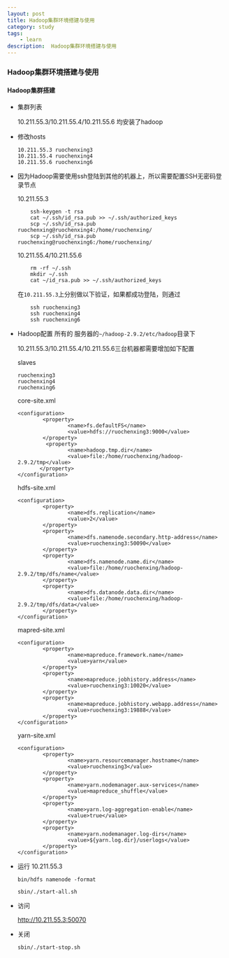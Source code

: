 ```yaml
---
layout: post
title: Hadoop集群环境搭建与使用
category: study
tags:
    - learn
description:  Hadoop集群环境搭建与使用
---
```



### Hadoop集群环境搭建与使用

#### Hadoop集群搭建
	
* 集群列表

	10.211.55.3/10.211.55.4/10.211.55.6 均安装了hadoop
	
* 修改hosts

	```
	10.211.55.3 ruochenxing3
	10.211.55.4 ruochenxing4
	10.211.55.6 ruochenxing6
	```
	
* 因为Hadoop需要使用ssh登陆到其他的机器上，所以需要配置SSH无密码登录节点

	10.211.55.3
	
	```
		ssh-keygen -t rsa
		cat ~/.ssh/id_rsa.pub >> ~/.ssh/authorized_keys
		scp ~/.ssh/id_rsa.pub ruochenxing@ruochenxing4:/home/ruochenxing/
		scp ~/.ssh/id_rsa.pub ruochenxing@ruochenxing6:/home/ruochenxing/
	```
	
	10.211.55.4/10.211.55.6
	
	```
		rm -rf ~/.ssh
		mkdir ~/.ssh
		cat ~/id_rsa.pub >> ~/.ssh/authorized_keys
	```
	
	在`10.211.55.3`上分别做以下验证，如果都成功登陆，则通过
	
	```
		ssh ruochenxing3
		ssh ruochenxing4
		ssh ruochenxing6
	```
		
* Hadoop配置 所有的 服务器的`~/hadoop-2.9.2/etc/hadoop`目录下
	
	10.211.55.3/10.211.55.4/10.211.55.6三台机器都需要增加如下配置
	
	
	
	slaves
	
	```
	ruochenxing3
	ruochenxing4
	ruochenxing6
	```
	
	core-site.xml
	
	```
	<configuration>
	        <property>
	                <name>fs.defaultFS</name>
	                <value>hdfs://ruochenxing3:9000</value>
	        </property>
			 <property>
	                <name>hadoop.tmp.dir</name>
	                <value>file:/home/ruochenxing/hadoop-2.9.2/tmp</value>
	       </property>
	</configuration>
	```
	
	hdfs-site.xml
	
	```
	<configuration>
	        <property>
	                <name>dfs.replication</name>
	                <value>2</value>
	        </property>
	        <property>
	                <name>dfs.namenode.secondary.http-address</name>
	                <value>ruochenxing3:50090</value>
	        </property>
	        <property>
	                <name>dfs.namenode.name.dir</name>
	                <value>file:/home/ruochenxing/hadoop-2.9.2/tmp/dfs/name</value>
	        </property>
	        <property>
	                <name>dfs.datanode.data.dir</name>
	                <value>file:/home/ruochenxing/hadoop-2.9.2/tmp/dfs/data</value>
	        </property>
	</configuration>
	```
	
	mapred-site.xml
	
	```
	<configuration>
	        <property>
	                <name>mapreduce.framework.name</name>
	                <value>yarn</value>
	        </property>
	        <property>
	                <name>mapreduce.jobhistory.address</name>
	                <value>ruochenxing3:10020</value>
	        </property>
	        <property>
	                <name>mapreduce.jobhistory.webapp.address</name>
	                <value>ruochenxing3:19888</value>
	        </property>
	</configuration>
	```
	
	yarn-site.xml
	
	```
	<configuration>
	        <property>
	                <name>yarn.resourcemanager.hostname</name>
	                <value>ruochenxing3</value>
	        </property>
	        <property>
	                <name>yarn.nodemanager.aux-services</name>
	                <value>mapreduce_shuffle</value>
	        </property>
	        <property>
	                <name>yarn.log-aggregation-enable</name>
	                <value>true</value>
	        </property>
	        <property>
	                <name>yarn.nodemanager.log-dirs</name>
	                <value>${yarn.log.dir}/userlogs</value>
	        </property>
	</configuration>
	```
	
* 运行 10.211.55.3

	`bin/hdfs namenode -format`
	
	`sbin/./start-all.sh`
	
* 访问

	http://10.211.55.3:50070
	
* 关闭

	`sbin/./start-stop.sh`